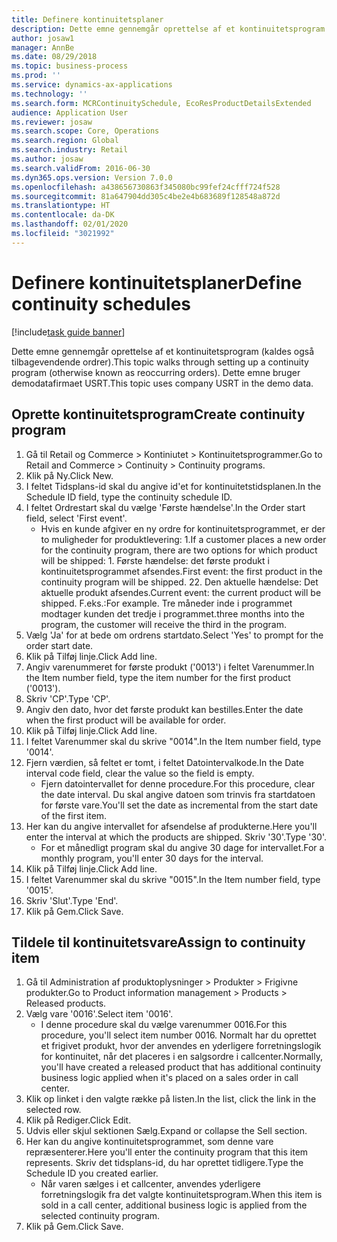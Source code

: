 ```yaml
---
title: Definere kontinuitetsplaner
description: Dette emne gennemgår oprettelse af et kontinuitetsprogram (kaldes også tilbagevendende ordrer).
author: josaw1
manager: AnnBe
ms.date: 08/29/2018
ms.topic: business-process
ms.prod: ''
ms.service: dynamics-ax-applications
ms.technology: ''
ms.search.form: MCRContinuitySchedule, EcoResProductDetailsExtended
audience: Application User
ms.reviewer: josaw
ms.search.scope: Core, Operations
ms.search.region: Global
ms.search.industry: Retail
ms.author: josaw
ms.search.validFrom: 2016-06-30
ms.dyn365.ops.version: Version 7.0.0
ms.openlocfilehash: a438656730863f345080bc99fef24cfff724f528
ms.sourcegitcommit: 81a647904dd305c4be2e4b683689f128548a872d
ms.translationtype: HT
ms.contentlocale: da-DK
ms.lasthandoff: 02/01/2020
ms.locfileid: "3021992"
---
```

# <a name="define-continuity-schedules"></a><span data-ttu-id="8b23f-103">Definere kontinuitetsplaner</span><span class="sxs-lookup"><span data-stu-id="8b23f-103">Define continuity schedules</span></span>

[!include[task guide banner](../includes/task-guide-banner.md)]

<span data-ttu-id="8b23f-104">Dette emne gennemgår oprettelse af et kontinuitetsprogram (kaldes også tilbagevendende ordrer).</span><span class="sxs-lookup"><span data-stu-id="8b23f-104">This topic walks through setting up a continuity program (otherwise known as reoccurring orders).</span></span> <span data-ttu-id="8b23f-105">Dette emne bruger demodatafirmaet USRT.</span><span class="sxs-lookup"><span data-stu-id="8b23f-105">This topic uses company USRT in the demo data.</span></span>


## <a name="create-continuity-program"></a><span data-ttu-id="8b23f-106">Oprette kontinuitetsprogram</span><span class="sxs-lookup"><span data-stu-id="8b23f-106">Create continuity program</span></span>
1. <span data-ttu-id="8b23f-107">Gå til Retail og Commerce > Kontiniutet > Kontinuitetsprogrammer.</span><span class="sxs-lookup"><span data-stu-id="8b23f-107">Go to Retail and Commerce > Continuity > Continuity programs.</span></span>
2. <span data-ttu-id="8b23f-108">Klik på Ny.</span><span class="sxs-lookup"><span data-stu-id="8b23f-108">Click New.</span></span>
3. <span data-ttu-id="8b23f-109">I feltet Tidsplans-id skal du angive id'et for kontinuitetstidsplanen.</span><span class="sxs-lookup"><span data-stu-id="8b23f-109">In the Schedule ID field, type the continuity schedule ID.</span></span>
4. <span data-ttu-id="8b23f-110">I feltet Ordrestart skal du vælge 'Første hændelse'.</span><span class="sxs-lookup"><span data-stu-id="8b23f-110">In the Order start field, select 'First event'.</span></span>
    * <span data-ttu-id="8b23f-111">Hvis en kunde afgiver en ny ordre for kontinuitetsprogrammet, er der to muligheder for produktlevering: 1.</span><span class="sxs-lookup"><span data-stu-id="8b23f-111">If a customer places a new order for the continuity program, there are two options for which product will be shipped:  1.</span></span> <span data-ttu-id="8b23f-112">Første hændelse: det første produkt i kontinuitetsprogrammet afsendes.</span><span class="sxs-lookup"><span data-stu-id="8b23f-112">First event: the first product in the continuity program will be shipped.</span></span>  <span data-ttu-id="8b23f-113">2</span><span class="sxs-lookup"><span data-stu-id="8b23f-113">2.</span></span> <span data-ttu-id="8b23f-114">Den aktuelle hændelse: Det aktuelle produkt afsendes.</span><span class="sxs-lookup"><span data-stu-id="8b23f-114">Current event: the current product will be shipped.</span></span> <span data-ttu-id="8b23f-115">F.eks.:</span><span class="sxs-lookup"><span data-stu-id="8b23f-115">For example.</span></span> <span data-ttu-id="8b23f-116">Tre måneder inde i programmet modtager kunden det tredje i programmet.</span><span class="sxs-lookup"><span data-stu-id="8b23f-116">three months into the program, the customer will receive the third in the program.</span></span>  
5. <span data-ttu-id="8b23f-117">Vælg 'Ja' for at bede om ordrens startdato.</span><span class="sxs-lookup"><span data-stu-id="8b23f-117">Select 'Yes' to prompt for the order start date.</span></span>
6. <span data-ttu-id="8b23f-118">Klik på Tilføj linje.</span><span class="sxs-lookup"><span data-stu-id="8b23f-118">Click Add line.</span></span>
7. <span data-ttu-id="8b23f-119">Angiv varenummeret for første produkt ('0013') i feltet Varenummer.</span><span class="sxs-lookup"><span data-stu-id="8b23f-119">In the Item number field, type the item number for the first product ('0013').</span></span>
8. <span data-ttu-id="8b23f-120">Skriv 'CP'.</span><span class="sxs-lookup"><span data-stu-id="8b23f-120">Type 'CP'.</span></span>
9. <span data-ttu-id="8b23f-121">Angiv den dato, hvor det første produkt kan bestilles.</span><span class="sxs-lookup"><span data-stu-id="8b23f-121">Enter the date when the first product will be available for order.</span></span>
10. <span data-ttu-id="8b23f-122">Klik på Tilføj linje.</span><span class="sxs-lookup"><span data-stu-id="8b23f-122">Click Add line.</span></span>
11. <span data-ttu-id="8b23f-123">I feltet Varenummer skal du skrive "0014".</span><span class="sxs-lookup"><span data-stu-id="8b23f-123">In the Item number field, type '0014'.</span></span>
12. <span data-ttu-id="8b23f-124">Fjern værdien, så feltet er tomt, i feltet Datointervalkode.</span><span class="sxs-lookup"><span data-stu-id="8b23f-124">In the Date interval code field, clear the value so the field is empty.</span></span>
    * <span data-ttu-id="8b23f-125">Fjern datointervallet for denne procedure.</span><span class="sxs-lookup"><span data-stu-id="8b23f-125">For this procedure, clear the date interval.</span></span> <span data-ttu-id="8b23f-126">Du skal angive datoen som trinvis fra startdatoen for første vare.</span><span class="sxs-lookup"><span data-stu-id="8b23f-126">You'll set the date as incremental from the start date of the first item.</span></span>  
13. <span data-ttu-id="8b23f-127">Her kan du angive intervallet for afsendelse af produkterne.</span><span class="sxs-lookup"><span data-stu-id="8b23f-127">Here you'll enter the interval at which the products are shipped.</span></span> <span data-ttu-id="8b23f-128">Skriv '30'.</span><span class="sxs-lookup"><span data-stu-id="8b23f-128">Type '30'.</span></span>
    * <span data-ttu-id="8b23f-129">For et månedligt program skal du angive 30 dage for intervallet.</span><span class="sxs-lookup"><span data-stu-id="8b23f-129">For a monthly program, you'll enter 30 days for the interval.</span></span>  
14. <span data-ttu-id="8b23f-130">Klik på Tilføj linje.</span><span class="sxs-lookup"><span data-stu-id="8b23f-130">Click Add line.</span></span>
15. <span data-ttu-id="8b23f-131">I feltet Varenummer skal du skrive "0015".</span><span class="sxs-lookup"><span data-stu-id="8b23f-131">In the Item number field, type '0015'.</span></span>
16. <span data-ttu-id="8b23f-132">Skriv 'Slut'.</span><span class="sxs-lookup"><span data-stu-id="8b23f-132">Type 'End'.</span></span>
17. <span data-ttu-id="8b23f-133">Klik på Gem.</span><span class="sxs-lookup"><span data-stu-id="8b23f-133">Click Save.</span></span>

## <a name="assign-to-continuity-item"></a><span data-ttu-id="8b23f-134">Tildele til kontinuitetsvare</span><span class="sxs-lookup"><span data-stu-id="8b23f-134">Assign to continuity item</span></span>
1. <span data-ttu-id="8b23f-135">Gå til Administration af produktoplysninger > Produkter > Frigivne produkter.</span><span class="sxs-lookup"><span data-stu-id="8b23f-135">Go to Product information management > Products > Released products.</span></span>
2. <span data-ttu-id="8b23f-136">Vælg vare '0016'.</span><span class="sxs-lookup"><span data-stu-id="8b23f-136">Select item '0016'.</span></span>
    * <span data-ttu-id="8b23f-137">I denne procedure skal du vælge varenummer 0016.</span><span class="sxs-lookup"><span data-stu-id="8b23f-137">For this procedure, you'll select item number 0016.</span></span> <span data-ttu-id="8b23f-138">Normalt har du oprettet et frigivet produkt, hvor der anvendes en yderligere forretningslogik for kontinuitet, når det placeres i en salgsordre i callcenter.</span><span class="sxs-lookup"><span data-stu-id="8b23f-138">Normally, you'll have created a released product that has additional continuity business logic applied when it's placed on a sales order in call center.</span></span>  
3. <span data-ttu-id="8b23f-139">Klik op linket i den valgte række på listen.</span><span class="sxs-lookup"><span data-stu-id="8b23f-139">In the list, click the link in the selected row.</span></span>
4. <span data-ttu-id="8b23f-140">Klik på Rediger.</span><span class="sxs-lookup"><span data-stu-id="8b23f-140">Click Edit.</span></span>
5. <span data-ttu-id="8b23f-141">Udvis eller skjul sektionen Sælg.</span><span class="sxs-lookup"><span data-stu-id="8b23f-141">Expand or collapse the Sell section.</span></span>
6. <span data-ttu-id="8b23f-142">Her kan du angive kontinuitetsprogrammet, som denne vare repræsenterer.</span><span class="sxs-lookup"><span data-stu-id="8b23f-142">Here you'll enter the continuity program that this item represents.</span></span> <span data-ttu-id="8b23f-143">Skriv det tidsplans-id, du har oprettet tidligere.</span><span class="sxs-lookup"><span data-stu-id="8b23f-143">Type the Schedule ID you created earlier.</span></span>
    * <span data-ttu-id="8b23f-144">Når varen sælges i et callcenter, anvendes yderligere forretningslogik fra det valgte kontinuitetsprogram.</span><span class="sxs-lookup"><span data-stu-id="8b23f-144">When this item is sold in a call center, additional business logic is applied from the selected continuity program.</span></span>  
7. <span data-ttu-id="8b23f-145">Klik på Gem.</span><span class="sxs-lookup"><span data-stu-id="8b23f-145">Click Save.</span></span>

